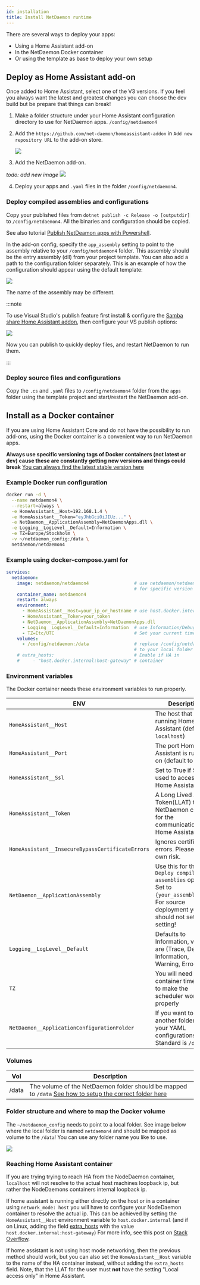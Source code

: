 ```yaml
---
id: installation
title: Install NetDaemon runtime
---
```


There are several ways to deploy your apps:

- Using a Home Assistant add-on
- In the NetDaemon Docker container
- Or using the template as base to deploy your own setup

## Deploy as Home Assistant add-on

Once added to Home Assistant, select one of the V3 versions. If you feel you always want the latest and greatest changes you can choose the dev build but be prepare that things can break!

1. Make a folder structure under your Home Assistant configuration directory to use for NetDaemon apps. `/config/netdaemon4`  
2. Add the `https://github.com/net-daemon/homeassistant-addon` in `Add new repository URL` to the add-on store.

    ![](/img/docs/started/newrepo.png)

3. Add the NetDaemon add-on.

_todo: add new image_
    ![](/img/docs/started/daemon3.png)

4. Deploy your apps and `.yaml` files in the folder `/config/netdaemon4`.

### Deploy compiled assemblies and configurations

Copy your published files from `dotnet publish -c Release -o [outputdir]` to `/config/netdaemon4`. All the binaries and configuration should be copied.

See also tutorial [Publish NetDeamon apps with Powershell](user/tutorials/publish_script.md).

In the add-on config, specify the `app_assembly` setting to point to the assembly relative to your `/config/netdaemon4` folder. This assembly should be the entry assembly (dll) from your project template. You can also add a path to the configuration folder separately. This is an example of how the configuration should appear using the default template:

![](/img/docs/started/daemon_addon_config.png)

The name of the assembly may be different.

:::note

To use Visual Studio's publish feature first install & configure the [Samba share Home Assistant addon](https://github.com/home-assistant/addons/blob/52bafd68185080e9b1a1d6b6c501ab96705d73f9/samba/DOCS.md), then configure your VS publish options:

![](/img/docs/started/vs_publish_config.jpg)

Now you can publish to quickly deploy files, and restart NetDaemon to run them.

:::

### Deploy source files and configurations

Copy the `.cs` and `.yaml` files to `/config/netdaemon4` folder from the `apps` folder using the template project and start/restart the NetDaemon add-on.

## Install as a Docker container

If you are using Home Assistant Core and do not have the possibility to run add-ons, using the Docker container is a convenient way to run NetDaemon apps.

**Always use specific versioning tags of Docker containers (not latest or dev) cause these are constantly getting new versions and things could break** [You can always find the latest stable version here](https://github.com/net-daemon/netdaemon/releases)

### Example Docker run configuration

```bash
docker run -d \
  --name netdaemon4 \
  --restart=always \
  -e HomeAssistant__Host=192.168.1.4 \
  -e HomeAssistant__Token="eyJhbGciOiJIUz..." \
  -e NetDaemon__ApplicationAssembly=NetDaemonApps.dll \
  -e Logging__LogLevel__Default=Information \
  -e TZ=Europe/Stockholm \
  -v ~/netdaemon_config:/data \
  netdaemon/netdaemon4
```

### Example using docker-compose.yaml for

```yaml
services:
  netdaemon:
    image: netdaemon/netdaemon4                 # use netdaemon/netdaemon4:ver 
                                                # for specific version
    container_name: netdaemon4
    restart: always
    environment:
      - HomeAssistant__Host=your_ip_or_hostname # use host.docker.internal if HA in container (see section below)
      - HomeAssistant__Token=your_token
      - NetDaemon__ApplicationAssembly=NetDaemonApps.dll
      - Logging__LogLevel__Default=Information  # use Information/Debug/Trace/Warning/Error
      - TZ=Etc/UTC                              # Set your current timezone
    volumes:
      - /config/netdaemon:/data                 # replace /config/netdaemon 
                                                # to your local folder
    # extra_hosts:                              # Enable if HA in 
    #     - "host.docker.internal:host-gateway" # container
```

### Environment variables

The Docker container needs these environment variables to run properly.

| ENV                                         | Description                                                                                                                                                             |
| ------------------------------------------- | ----------------------------------------------------------------------------------------------------------------------------------------------------------------------- |
| `HomeAssistant__Host`                       | The host that is running Home Assistant (defaults to `localhost`)                                                                                                       |
| `HomeAssistant__Port`                       | The port Home Assistant is running on (default to `8123`)                                                                                                               |
| `HomeAssistant__Ssl`                       | Set to True if SSL is used to access Home Assistant.                                                                                                               |
| `HomeAssistant__Token`                       | A Long Lived Access Token(LLAT) that NetDaemon can use for the communication with Home Assistant.                                                                        |
| `HomeAssistant__InsecureBypassCertificateErrors`                       | Ignores certificate errors. Please use at own risk.                                                                        |
| `NetDaemon__ApplicationAssembly`            | Use this for the `Deploy compiled assemblies` option. Set to `{your_assembly}.dll`. For source deployment you should not set this setting! |
| `Logging__LogLevel__Default`                | Defaults to Information, values are (Trace, Debug, Information, Warning, Error)                                                                                         |
| `TZ`                                        | You will need to set container time zone to make the scheduler work properly                                                                                            |
| `NetDaemon__ApplicationConfigurationFolder` | If you want to select another folder for your YAML configurations. Standard is `/data`                                                                                  |

### Volumes

| Vol   | Description                                                                                                                                                                    |
| ----- | ------------------------------------------------------------------------------------------------------------------------------------------------------------------------------ |
| /data | The volume of the NetDaemon folder should be mapped to `/data` [See how to setup the correct folder here](installation.md#folder-structure-and-where-to-map-the-docker-volume) |

### Folder structure and where to map the Docker volume

The `~/netdaemon_config` needs to point to a local folder. See image below where the local folder is named `netdaemon4` and should be mapped as volume to the `/data`!
You can use any folder name you like to use.

![](/img/docs/installation/folderstructure_v3.png)

### Reaching Home Assistant container

If you are trying trying to reach HA from the NodeDaemon container, `localhost` will not resolve to the actual host machines loopback ip, but rather the NodeDaemons containers internal loopback ip. 

If home assistant is running either directly on the host or in a container using `network_mode: host` you will have to configure your NodeDaemon container to resolve the actual ip.
This can be achieved by setting the `HomeAssistant__Host` environment variable to `host.docker.internal` (and if on Linux, adding the field [extra_hosts](https://docs.docker.com/reference/compose-file/build/#extra_hosts) with the value `host.docker.internal:host-gateway`)
For more info, see this post on [Stack Overflow](https://stackoverflow.com/questions/24319662/from-inside-of-a-docker-container-how-do-i-connect-to-the-localhost-of-the-mach).

If home assistant is not using host mode networking, then the previous method should work, but you can also set the `HomeAssistant__Host` variable to the name of the HA container instead, without adding the `extra_hosts` field.
Note, that the LLAT for the user must **not** have the setting "Local access only" in Home Assistant.
